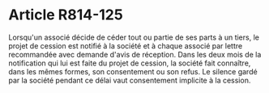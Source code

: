 # Article R814-125

Lorsqu'un associé décide de céder tout ou partie de ses parts à un tiers, le projet de cession est notifié à la société et à chaque associé par lettre recommandée avec demande d'avis de réception.   Dans les deux mois de la notification qui lui est faite du projet de cession, la société fait connaître, dans les mêmes formes, son consentement ou son refus. Le silence gardé par la société pendant ce délai vaut consentement implicite à la cession.